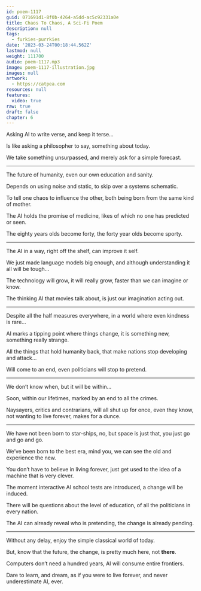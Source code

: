 ```yaml
---
id: poem-1117
guid: 071691d1-8f0b-4264-a5dd-ac5c92331a0e
title: Chaos To Chaos, A Sci-Fi Poem
description: null
tags:
  - furkies-purrkies
date: '2023-03-24T00:18:44.562Z'
lastmod: null
weight: 111700
audio: poem-1117.mp3
image: poem-1117-illustration.jpg
images: null
artwork:
  - https://catpea.com
resources: null
features:
  video: true
raw: true
draft: false
chapter: 6
---
```


Asking AI to write verse,
and keep it terse…

Is like asking a philosopher to say,
something about today.

We take something unsurpassed,
and merely ask for a simple forecast.

---

The future of humanity,
even our own education and sanity.

Depends on using noise and static,
to skip over a systems schematic.

To tell one chaos to influence the other,
both being born from the same kind of mother.

The AI holds the promise of medicine,
likes of which no one has predicted or seen.

The eighty years olds become forty,
the forty year olds become sporty.

---

The AI in a way, right off the shelf,
can improve it self.

We just made language models big enough,
and although understanding it all will be tough…

The technology will grow, it will really grow,
faster than we can imagine or know.

The thinking AI that movies talk about,
is just our imagination acting out.

---

Despite all the half measures everywhere,
in a world where even kindness is rare…

AI marks a tipping point where things change,
it is something new, something really strange.

All the things that hold humanity back,
that make nations stop developing and attack...

Will come to an end,
even politicians will stop to pretend.

---

We don’t know when,
but it will be within…

Soon, within our lifetimes,
marked by an end to all the crimes.

Naysayers, critics and contrarians, will all shut up for once,
even they know, not wanting to live forever, makes for a dunce.

---

We have not been born to star-ships, no,
but space is just that, you just go and go and go.

We’ve been born to the best era, mind you,
we can see the old and experience the new.

You don’t have to believe in living forever,
just get used to the idea of a machine that is very clever.

The moment interactive AI school tests are introduced,
a change will be induced.

There will be questions about the level of education,
of all the politicians in every nation.

The AI can already reveal who is pretending,
the change is already pending.

---

Without any delay,
enjoy the simple classical world of today.

But, know that the future, the change,
is pretty much here, not __there__.

Computers don’t need a hundred years,
AI will consume entire frontiers.

Dare to learn, and dream, as if you were to live forever,
and never underestimate AI, ever.
